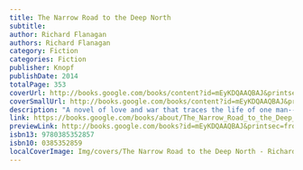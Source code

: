 ```yaml
---
title: The Narrow Road to the Deep North
subtitle: 
author: Richard Flanagan
authors: Richard Flanagan
category: Fiction
categories: Fiction
publisher: Knopf
publishDate: 2014
totalPage: 353
coverUrl: http://books.google.com/books/content?id=mEyKDQAAQBAJ&printsec=frontcover&img=1&zoom=1&edge=curl&source=gbs_api
coverSmallUrl: http://books.google.com/books/content?id=mEyKDQAAQBAJ&printsec=frontcover&img=1&zoom=5&edge=curl&source=gbs_api
description: "A novel of love and war that traces the life of one man-- an Australian surgeon-- from a prisoner-of-war camp on the Thai-Burma Death Railway during World War II, up to the present"
link: https://books.google.com/books/about/The_Narrow_Road_to_the_Deep_North.html?hl=&id=mEyKDQAAQBAJ
previewLink: http://books.google.com/books?id=mEyKDQAAQBAJ&printsec=frontcover&dq=The+Narrow+Road+to+the+Deep+North&hl=&as_pt=BOOKS&cd=1&source=gbs_api
isbn13: 9780385352857
isbn10: 0385352859
localCoverImage: Img/covers/The Narrow Road to the Deep North - Richard Flanagan.jpg
---
```

